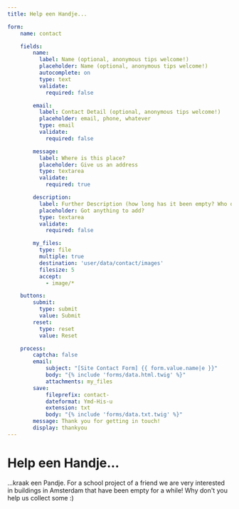 ```yaml
---
title: Help een Handje...

form:
    name: contact

    fields:
        name:
          label: Name (optional, anonymous tips welcome!)
          placeholder: Name (optional, anonymous tips welcome!)
          autocomplete: on
          type: text
          validate:
            required: false

        email:
          label: Contact Detail (optional, anonymous tips welcome!)
          placeholder: email, phone, whatever
          type: email
          validate:
            required: false

        message:
          label: Where is this place?
          placeholder: Give us an address
          type: textarea
          validate:
            required: true

        description:
          label: Further Description (how long has it been empty? Who owns it? How many floors?)
          placeholder: Got anything to add?
          type: textarea
          validate:
            required: false

        my_files:
          type: file
          multiple: true
          destination: 'user/data/contact/images'
          filesize: 5
          accept:
            - image/*

    buttons:
        submit:
          type: submit
          value: Submit
        reset:
          type: reset
          value: Reset

    process:
        captcha: false
        email:
            subject: "[Site Contact Form] {{ form.value.name|e }}"
            body: "{% include 'forms/data.html.twig' %}"
            attachments: my_files
        save:
            fileprefix: contact-
            dateformat: Ymd-His-u
            extension: txt
            body: "{% include 'forms/data.txt.twig' %}"
        message: Thank you for getting in touch!
        display: thankyou
---
```


# Help een Handje...

...kraak een Pandje. For a school project of a friend we are very interested in buildings in Amsterdam that have been empty for a while! Why don't you help us collect some :)
